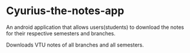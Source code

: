 # Cyurius-the-notes-app
An android application that allows users(students) to download the notes for their respective semesters and branches.

Downloads VTU notes of all branches and all semesters.
